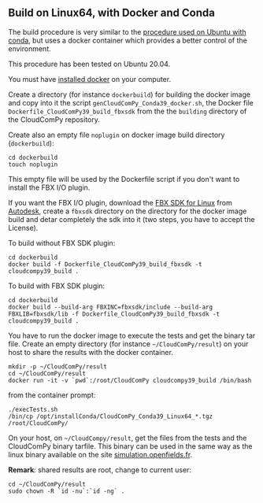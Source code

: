 
## Build on Linux64, with Docker and Conda

The build procedure is very similar to the [procedure used on Ubuntu with conda](BuildLinuxConda.md), but uses a docker container which provides a better control of the environment.

This procedure has been tested on Ubuntu 20.04.

You must have [installed docker](https://docs.docker.com/engine/install/) on your computer.

Create a directory (for instance `dockerbuild`) for building the docker image and copy into it the script `genCloudComPy_Conda39_docker.sh`, the Docker file `Dockerfile_CloudComPy39_build_fbxsdk` from the the `building` directory of the CloudComPy repository.

Create also an empty file `noplugin` on docker image build directory (`dockerbuild`):

```
cd dockerbuild
touch noplugin
```
This empty file will be used by the Dockerfile script if you don't want to install the FBX I/O plugin.

If you want the FBX I/O plugin, download the [FBX SDK for Linux](https://www.autodesk.com/content/dam/autodesk/www/adn/fbx/2020-0-1/fbx202001_fbxsdk_linux.tar.gz) from [Autodesk](https://www.autodesk.com/developer-network/platform-technologies/fbx-sdk-2020-0), create a `fbxsdk` directory on the directory for the docker image build and detar completely the sdk into it (two steps, you have to accept the License). 

To build without FBX SDK plugin:

```
cd dockerbuild
docker build -f Dockerfile_CloudComPy39_build_fbxsdk -t cloudcompy39_build .
```
To build with FBX SDK plugin:

```
cd dockerbuild
docker build --build-arg FBXINC=fbxsdk/include --build-arg FBXLIB=fbxsdk/lib -f Dockerfile_CloudComPy39_build_fbxsdk -t cloudcompy39_build .
```

You have to run the docker image to execute the tests and get the binary tar file. Create an empty directory (for instance `~/CloudComPy/result`) on your host to share the results with the docker container.

```
mkdir -p ~/CloudComPy/result
cd ~/CloudComPy/result
docker run -it -v `pwd`:/root/CloudComPy cloudcompy39_build /bin/bash
```

from the container prompt:

```
./execTests.sh
/bin/cp /opt/installConda/CloudComPy_Conda39_Linux64_*.tgz /root/CloudComPy/
```

On your host, on `~/CloudCompy/result`, get the files from the tests and the CloudComPy binary tarfile. This binary can be used in the same way as the linux binary available on the site [simulation.openfields.fr](https://www.simulation.openfields.fr/index.php/download-binaries).

**Remark**: shared results are root, change to current user:

```
cd ~/CloudComPy/result
sudo chown -R `id -nu`:`id -ng` .
```




